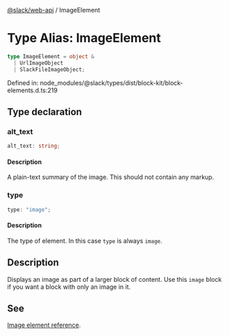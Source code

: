 [@slack/web-api](../index.md) / ImageElement

# Type Alias: ImageElement

```ts
type ImageElement = object & 
  | UrlImageObject
  | SlackFileImageObject;
```

Defined in: node\_modules/@slack/types/dist/block-kit/block-elements.d.ts:219

## Type declaration

### alt\_text

```ts
alt_text: string;
```

#### Description

A plain-text summary of the image. This should not contain any markup.

### type

```ts
type: "image";
```

#### Description

The type of element. In this case `type` is always `image`.

## Description

Displays an image as part of a larger block of content. Use this `image` block if you want a block with
only an image in it.

## See

[Image element reference](https://docs.slack.dev/reference/block-kit/block-elements/image-element).
